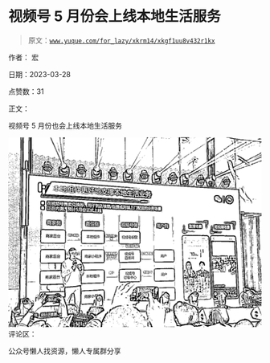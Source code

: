 # 视频号 5 月份会上线本地生活服务

> 原文：[`www.yuque.com/for_lazy/xkrm14/xkgf1uu8v432r1kx`](https://www.yuque.com/for_lazy/xkrm14/xkgf1uu8v432r1kx)



作者： 宏



日期：2023-03-28



点赞数：31

<ne-hole id="u07422c5b" data-lake-id="u07422c5b">

正文：



视频号 5 月份也会上线本地生活服务



![](img/c76c133da190966d622a0daa8603cdce.png)  <ne-hole id="u046e5ae3" data-lake-id="u046e5ae3"><ne-p id="u5a0808af" data-lake-id="u5a0808af">评论区：

<ne-hole id="u18b227d9" data-lake-id="u18b227d9">

公众号懒人找资源，懒人专属群分享

</ne-hole></ne-hole></ne-p></ne-hole>